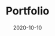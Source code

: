 ---
title: Portfolio
description: Gallery of digital and physical products I've worked on
link: https://marcsw.myportfolio.com
date: 2020-10-10
tags:
  - things
layout: layouts/thing.njk
---